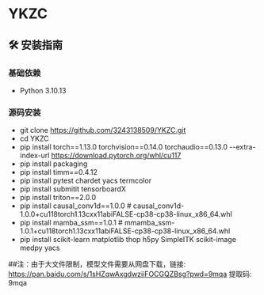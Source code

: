 # YKZC

## 🛠️ 安装指南

### 基础依赖
- Python 3.10.13



### 源码安装
- git clone https://github.com/3243138509/YKZC.git
- cd YKZC
- pip install torch==1.13.0 torchvision==0.14.0 torchaudio==0.13.0 --extra-index-url https://download.pytorch.org/whl/cu117
- pip install packaging
- pip install timm==0.4.12
- pip install pytest chardet yacs termcolor
- pip install submitit tensorboardX
- pip install triton==2.0.0
- pip install causal_conv1d==1.0.0  # causal_conv1d-1.0.0+cu118torch1.13cxx11abiFALSE-cp38-cp38-linux_x86_64.whl
- pip install mamba_ssm==1.0.1  # mmamba_ssm-1.0.1+cu118torch1.13cxx11abiFALSE-cp38-cp38-linux_x86_64.whl
- pip install scikit-learn matplotlib thop h5py SimpleITK scikit-image medpy yacs


##注：由于大文件限制，模型文件需要从网盘下载，链接: https://pan.baidu.com/s/1sHZqwAxgdwziiFOCGQZBsg?pwd=9mqa 提取码: 9mqa 
